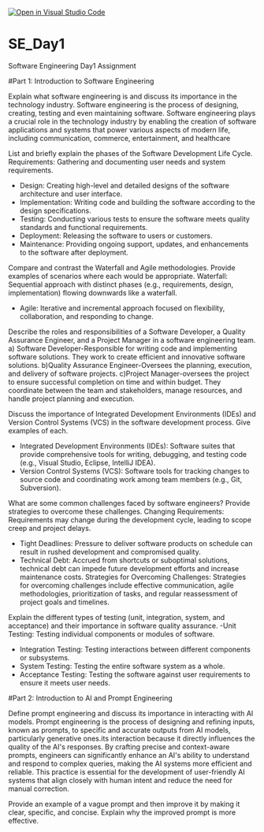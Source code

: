 [![Open in Visual Studio Code](https://classroom.github.com/assets/open-in-vscode-2e0aaae1b6195c2367325f4f02e2d04e9abb55f0b24a779b69b11b9e10269abc.svg)](https://classroom.github.com/online_ide?assignment_repo_id=15569846&assignment_repo_type=AssignmentRepo)
# SE_Day1
Software Engineering Day1 Assignment

#Part 1: Introduction to Software Engineering

Explain what software engineering is and discuss its importance in the technology industry.
Software engineering is the process of designing, creating, testing and even maintaining software.
Software engineering plays a crucial role in the technology industry by enabling the creation of software applications and systems that power various aspects of modern life, including communication, commerce, entertainment, and healthcare

List and briefly explain the phases of the Software Development Life Cycle.
Requirements: Gathering and documenting user needs and system requirements.
  - Design: Creating high-level and detailed designs of the software architecture and user interface.
  - Implementation: Writing code and building the software according to the design specifications.
  - Testing: Conducting various tests to ensure the software meets quality standards and functional requirements.
  - Deployment: Releasing the software to users or customers.
  - Maintenance: Providing ongoing support, updates, and enhancements to the software after deployment.

Compare and contrast the Waterfall and Agile methodologies. Provide examples of scenarios where each would be appropriate.
 Waterfall: Sequential approach with distinct phases (e.g., requirements, design, implementation) flowing downwards like a waterfall.
  - Agile: Iterative and incremental approach focused on flexibility, collaboration, and responding to change.


Describe the roles and responsibilities of a Software Developer, a Quality Assurance Engineer, and a Project Manager in a software engineering team.
a) Software Developer-Responsible for writing code and implementing software solutions. They work to create efficient and innovative software solutions.
b)Quality Assurance Engineer-Oversees the planning, execution, and delivery of software projects.
c)Project Manager-oversees the project to ensure successful completion on time and within budget. They coordinate between the team and stakeholders, manage resources, and handle project planning and execution.


Discuss the importance of Integrated Development Environments (IDEs) and Version Control Systems (VCS) in the software development process. Give examples of each.

 - Integrated Development Environments (IDEs): Software suites that provide comprehensive tools for writing, debugging, and testing code (e.g., Visual Studio, Eclipse, IntelliJ IDEA).
  - Version Control Systems (VCS): Software tools for tracking changes to source code and coordinating work among team members (e.g., Git, Subversion).
   
What are some common challenges faced by software engineers? Provide strategies to overcome these challenges.
 Changing Requirements: Requirements may change during the development cycle, leading to scope creep and project delays.
  - Tight Deadlines: Pressure to deliver software products on schedule can result in rushed development and compromised quality.
  - Technical Debt: Accrued from shortcuts or suboptimal solutions, technical debt can impede future development efforts and increase maintenance costs.
Strategies for Overcoming Challenges: Strategies for overcoming challenges include effective communication, agile methodologies, prioritization of tasks, and regular reassessment of project goals and timelines.


Explain the different types of testing (unit, integration, system, and acceptance) and their importance in software quality assurance.
-Unit Testing: Testing individual components or modules of software.
  - Integration Testing: Testing interactions between different components or subsystems.
  - System Testing: Testing the entire software system as a whole.
  - Acceptance Testing: Testing the software against user requirements to ensure it meets user needs.


#Part 2: Introduction to AI and Prompt Engineering


Define prompt engineering and discuss its importance in interacting with AI models.
Prompt engineering is the process of designing and refining inputs, known as prompts, to specific and accurate outputs from AI models, particularly generative ones.its interaction because it directly influences the quality of the AI's responses. By crafting precise and context-aware prompts, engineers can significantly enhance an AI's ability to understand and respond to complex queries, making the AI systems more efficient and reliable. This practice is essential for the development of user-friendly AI systems that align closely with human intent and reduce the need for manual correction.


Provide an example of a vague prompt and then improve it by making it clear, specific, and concise. Explain why the improved prompt is more effective.
